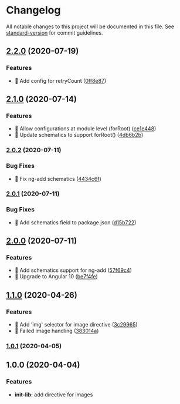 # Changelog

All notable changes to this project will be documented in this file. See [standard-version](https://github.com/conventional-changelog/standard-version) for commit guidelines.

## [2.2.0](https://github.com/iresa-org/ngx-imagely/compare/v2.1.0...v2.2.0) (2020-07-19)


### Features

* 🎸 Add config for retryCount ([0ff8e87](https://github.com/iresa-org/ngx-imagely/commit/0ff8e873388dcb0372723e077ef23e02d032c378))

## [2.1.0](https://github.com/iresa-org/ngx-imagely/compare/v2.0.2...v2.1.0) (2020-07-14)


### Features

* 🎸 Allow configurations at module level (forRoot) ([ce1e448](https://github.com/iresa-org/ngx-imagely/commit/ce1e4481af8be2dd75c4d3e469bb5c9e88b6e35d))
* 🎸 Update schematics to support forRoot() ([4db6b2b](https://github.com/iresa-org/ngx-imagely/commit/4db6b2bb71bb948fa2c1d07f7a7d84ab83b52ba1))

### [2.0.2](https://github.com/iresa-org/ngx-imagely/compare/v2.0.1...v2.0.2) (2020-07-11)


### Bug Fixes

* 🐛 Fix ng-add schematics ([4434c6f](https://github.com/iresa-org/ngx-imagely/commit/4434c6f2eca4fc3e51f7c483c77410a5da2a312f))

### [2.0.1](https://github.com/iresa-org/ngx-imagely/compare/v2.0.0...v2.0.1) (2020-07-11)


### Bug Fixes

* 🐛 Add schematics field to package.json ([d15b722](https://github.com/iresa-org/ngx-imagely/commit/d15b7227fa39f8a0f0ece9f6ff35befba98497c7))

## [2.0.0](https://github.com/iresa-org/ngx-imagely/compare/v1.1.0...v2.0.0) (2020-07-11)


### Features

* 🎸 Add schematics support for ng-add ([57f69c4](https://github.com/iresa-org/ngx-imagely/commit/57f69c4712276389d4f9ce07d37a52b822566cfe))
* 🎸 Upgrade to Angular 10 ([be7f4fe](https://github.com/iresa-org/ngx-imagely/commit/be7f4fe51eacd268ebeb43c7e08fdc00f62ac5e3))

## [1.1.0](https://github.com/iresa-org/ngx-imagely/compare/v1.0.1...v1.1.0) (2020-04-26)


### Features

* 🎸 Add 'img' selector for image directive ([3c29965](https://github.com/iresa-org/ngx-imagely/commit/3c2996575225db232b03e1212e3a97bcda9c0142))
* 🎸 Failed image handling ([383014a](https://github.com/iresa-org/ngx-imagely/commit/383014ab1ed7917940ea1185e348fb33a0e04dda))

### [1.0.1](https://github.com/iresa-org/ngx-imagely/compare/v1.0.0...v1.0.1) (2020-04-05)

## 1.0.0 (2020-04-04)
### Features

- **init-lib:** add directive for images
